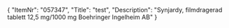 {
  "ItemNr": "057347",
  "Title": "test",
  "Description": "Synjardy, filmdragerad tablett 12,5 mg/1000 mg Boehringer Ingelheim AB"
}